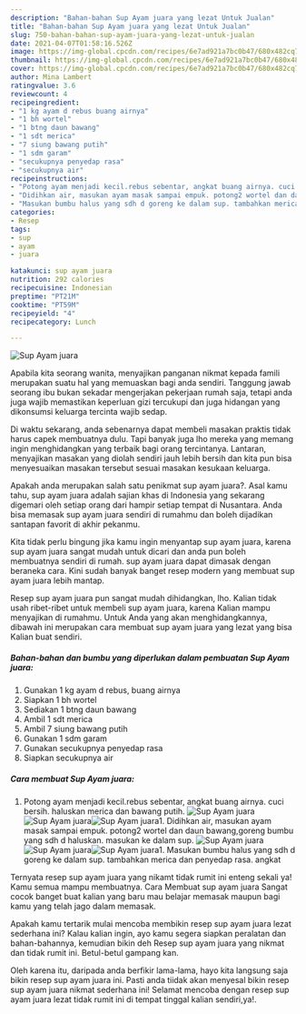 ```yaml
---
description: "Bahan-bahan Sup Ayam juara yang lezat Untuk Jualan"
title: "Bahan-bahan Sup Ayam juara yang lezat Untuk Jualan"
slug: 750-bahan-bahan-sup-ayam-juara-yang-lezat-untuk-jualan
date: 2021-04-07T01:58:16.526Z
image: https://img-global.cpcdn.com/recipes/6e7ad921a7bc0b47/680x482cq70/sup-ayam-juara-foto-resep-utama.jpg
thumbnail: https://img-global.cpcdn.com/recipes/6e7ad921a7bc0b47/680x482cq70/sup-ayam-juara-foto-resep-utama.jpg
cover: https://img-global.cpcdn.com/recipes/6e7ad921a7bc0b47/680x482cq70/sup-ayam-juara-foto-resep-utama.jpg
author: Mina Lambert
ratingvalue: 3.6
reviewcount: 4
recipeingredient:
- "1 kg ayam d rebus buang airnya"
- "1 bh wortel"
- "1 btng daun bawang"
- "1 sdt merica"
- "7 siung bawang putih"
- "1 sdm garam"
- "secukupnya penyedap rasa"
- "secukupnya air"
recipeinstructions:
- "Potong ayam menjadi kecil.rebus sebentar, angkat buang airnya. cuci bersih. haluskan merica dan bawang putih."
- "Didihkan air, masukan ayam masak sampai empuk. potong2 wortel dan daun bawang,goreng bumbu yang sdh d haluskan. masukan ke dalam sup."
- "Masukan bumbu halus yang sdh d goreng ke dalam sup. tambahkan merica dan penyedap rasa. angkat"
categories:
- Resep
tags:
- sup
- ayam
- juara

katakunci: sup ayam juara 
nutrition: 292 calories
recipecuisine: Indonesian
preptime: "PT21M"
cooktime: "PT59M"
recipeyield: "4"
recipecategory: Lunch

---
```



![Sup Ayam juara](https://img-global.cpcdn.com/recipes/6e7ad921a7bc0b47/680x482cq70/sup-ayam-juara-foto-resep-utama.jpg)

Apabila kita seorang wanita, menyajikan panganan nikmat kepada famili merupakan suatu hal yang memuaskan bagi anda sendiri. Tanggung jawab seorang ibu bukan sekadar mengerjakan pekerjaan rumah saja, tetapi anda juga wajib memastikan keperluan gizi tercukupi dan juga hidangan yang dikonsumsi keluarga tercinta wajib sedap.

Di waktu  sekarang, anda sebenarnya dapat membeli masakan praktis tidak harus capek membuatnya dulu. Tapi banyak juga lho mereka yang memang ingin menghidangkan yang terbaik bagi orang tercintanya. Lantaran, menyajikan masakan yang diolah sendiri jauh lebih bersih dan kita pun bisa menyesuaikan masakan tersebut sesuai masakan kesukaan keluarga. 



Apakah anda merupakan salah satu penikmat sup ayam juara?. Asal kamu tahu, sup ayam juara adalah sajian khas di Indonesia yang sekarang digemari oleh setiap orang dari hampir setiap tempat di Nusantara. Anda bisa memasak sup ayam juara sendiri di rumahmu dan boleh dijadikan santapan favorit di akhir pekanmu.

Kita tidak perlu bingung jika kamu ingin menyantap sup ayam juara, karena sup ayam juara sangat mudah untuk dicari dan anda pun boleh membuatnya sendiri di rumah. sup ayam juara dapat dimasak dengan beraneka cara. Kini sudah banyak banget resep modern yang membuat sup ayam juara lebih mantap.

Resep sup ayam juara pun sangat mudah dihidangkan, lho. Kalian tidak usah ribet-ribet untuk membeli sup ayam juara, karena Kalian mampu menyajikan di rumahmu. Untuk Anda yang akan menghidangkannya, dibawah ini merupakan cara membuat sup ayam juara yang lezat yang bisa Kalian buat sendiri.

<!--inarticleads1-->

##### Bahan-bahan dan bumbu yang diperlukan dalam pembuatan Sup Ayam juara:

1. Gunakan 1 kg ayam d rebus, buang airnya
1. Siapkan 1 bh wortel
1. Sediakan 1 btng daun bawang
1. Ambil 1 sdt merica
1. Ambil 7 siung bawang putih
1. Gunakan 1 sdm garam
1. Gunakan secukupnya penyedap rasa
1. Siapkan secukupnya air




<!--inarticleads2-->

##### Cara membuat Sup Ayam juara:

1. Potong ayam menjadi kecil.rebus sebentar, angkat buang airnya. cuci bersih. haluskan merica dan bawang putih.
<img src="https://img-global.cpcdn.com/steps/cbfe6aece45a89fa/160x128cq70/sup-ayam-juara-langkah-memasak-1-foto.jpg" alt="Sup Ayam juara"><img src="https://img-global.cpcdn.com/steps/c3e3d2c34ce40171/160x128cq70/sup-ayam-juara-langkah-memasak-1-foto.jpg" alt="Sup Ayam juara"><img src="https://img-global.cpcdn.com/steps/5dc3968b9fbc9093/160x128cq70/sup-ayam-juara-langkah-memasak-1-foto.jpg" alt="Sup Ayam juara">1. Didihkan air, masukan ayam masak sampai empuk. potong2 wortel dan daun bawang,goreng bumbu yang sdh d haluskan. masukan ke dalam sup.
<img src="https://img-global.cpcdn.com/steps/83112ec59fdf6d04/160x128cq70/sup-ayam-juara-langkah-memasak-2-foto.jpg" alt="Sup Ayam juara"><img src="https://img-global.cpcdn.com/steps/cf284afdd52eff21/160x128cq70/sup-ayam-juara-langkah-memasak-2-foto.jpg" alt="Sup Ayam juara"><img src="https://img-global.cpcdn.com/steps/a702dc3ef210a8a5/160x128cq70/sup-ayam-juara-langkah-memasak-2-foto.jpg" alt="Sup Ayam juara">1. Masukan bumbu halus yang sdh d goreng ke dalam sup. tambahkan merica dan penyedap rasa. angkat




Ternyata resep sup ayam juara yang nikamt tidak rumit ini enteng sekali ya! Kamu semua mampu membuatnya. Cara Membuat sup ayam juara Sangat cocok banget buat kalian yang baru mau belajar memasak maupun bagi kamu yang telah jago dalam memasak.

Apakah kamu tertarik mulai mencoba membikin resep sup ayam juara lezat sederhana ini? Kalau kalian ingin, ayo kamu segera siapkan peralatan dan bahan-bahannya, kemudian bikin deh Resep sup ayam juara yang nikmat dan tidak rumit ini. Betul-betul gampang kan. 

Oleh karena itu, daripada anda berfikir lama-lama, hayo kita langsung saja bikin resep sup ayam juara ini. Pasti anda tiidak akan menyesal bikin resep sup ayam juara nikmat sederhana ini! Selamat mencoba dengan resep sup ayam juara lezat tidak rumit ini di tempat tinggal kalian sendiri,ya!.

